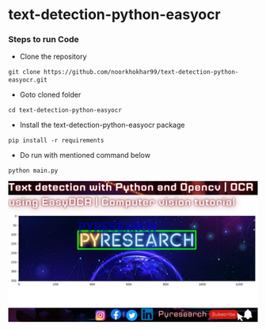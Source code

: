 # text-detection-python-easyocr



### Steps to run Code

- Clone the repository
```
git clone https://github.com/noorkhokhar99/text-detection-python-easyocr.git
```

- Goto cloned folder
```
cd text-detection-python-easyocr
```

- Install the text-detection-python-easyocr package
```
pip install -r requirements
```

- Do run with mentioned command below
```
python main.py
```


[![Watch the video](https://github.com/noorkhokhar99/text-detection-python-easyocr/blob/main/Text%20detection%20with%20Python%20and%20Opencv%20%20OCR%20using%20EasyOCR%20%20Computer%20vision%20tutorial.png)](https://www.youtube.com/@Pyresearch/videos)
